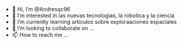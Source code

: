 - 👋 Hi, I’m @Andresqc96
- 👀 I’m interested in las nuevas tecnologias, la robotica y la ciencia
- 🌱 I’m currently learning articulos sobre exploraaciones espaciales
- 💞️ I’m looking to collaborate on ...
- 📫 How to reach me ...

<!---
Andresqc96/Andresqc96 is a ✨ special ✨ repository because its `README.md` (this file) appears on your GitHub profile.
You can click the Preview link to take a look at your changes.
--->
